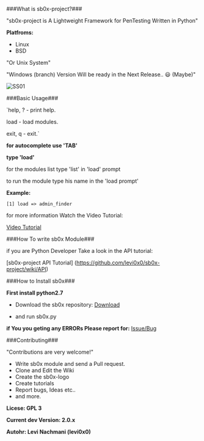 ###What is sb0x-project?###

"sb0x-project is A Lightweight Framework for PenTesting Written in Python"

**Platfroms:**

* Linux
* BSD

"Or Unix System"

"Windows (branch) Version Will be ready in the Next Release.. :smiley: (Maybe)"

![SS01](https://raw.githubusercontent.com/wiki/levi0x0/sb0x-project/sb0x_shell.png)

###Basic Usage###

`help, ? - print help.

load - load modules.

exit, q - exit.`

**for autocomplete use 'TAB'**

**type 'load'**

for the modules list type 'list' in 'load' prompt

to run the module type his name in the 'load prompt'

**Example:**

`[1] load => admin_finder`

for more information Watch the Video Tutorial:

[Video Tutorial](https://github.com/levi0x0/sb0x-project/wiki/VideoTutorial)


###How To write sb0x Module###

if you are Python Developer Take a look in the API tutorial:

[sb0x-project API Tutorial] (https://github.com/levi0x0/sb0x-project/wiki/API)


###How to Install sb0x###

**First install python2.7**


* Download the sb0x repository: [Download](https://github.com/levi0x0/sb0x-project/archive/master.zip)

* and run sb0x.py

**if You you geting any ERRORs Please report for:** [Issue/Bug](https://github.com/levi0x0/sb0x-project/issues)



###Contributing###

"Contributions are very welcome!"

* Write sb0x module and send a Pull request.
* Clone and Edit the Wiki
* Create the sb0x-logo
* Create tutorials
* Report bugs, Ideas etc..
* and more.

**Licese: GPL 3**

**Current dev Version: 2.0.x**

**Autohr: Levi Nachmani (levi0x0)** 
